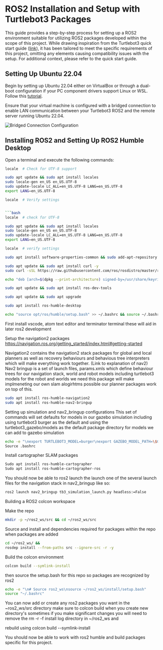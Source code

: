 # ROS2 Installation and Setup with Turtlebot3 Packages

This guide provides a step-by-step process for setting up a ROS2 environment suitable for utilizing ROS2 packages developed within the scope of this project. While drawing inspiration from the Turtlebot3 quick start guide ([link](https://emanual.robotis.com/docs/en/platform/turtlebot3/quick-start/)), it has been tailored to meet the specific requirements of this project, omitting any elements causing compatibility issues with the setup. For additional context, please refer to the quick start guide.

## Setting Up Ubuntu 22.04

Begin by setting up Ubuntu 22.04 either on VirtualBox or through a dual-boot configuration if your PC component drivers support Linux or WSL. Follow this [tutorial](https://medium.com/@maheshdeshmukh22/how-to-install-ubuntu-22-04-lts-on-virtualbox-in-windows-11-6c259ce8ef60).

Ensure that your virtual machine is configured with a bridged connection to enable LAN communication between your Turtlebot3 ROS2 and the remote server running Ubuntu 22.04.

![Bridged Connection Configuration](insert_image_link_here)

## Installing ROS2 and Setting Up ROS2 Humble Desktop

Open a terminal and execute the following commands:

```bash
locale  # Check for UTF-8 support

sudo apt update && sudo apt install locales
sudo locale-gen en_US en_US.UTF-8
sudo update-locale LC_ALL=en_US.UTF-8 LANG=en_US.UTF-8
export LANG=en_US.UTF-8

locale  # Verify settings


```bash
locale  # check for UTF-8

sudo apt update && sudo apt install locales
sudo locale-gen en_US en_US.UTF-8
sudo update-locale LC_ALL=en_US.UTF-8 LANG=en_US.UTF-8
export LANG=en_US.UTF-8

locale  # verify settings
```

```bash
sudo apt install software-properties-common && sudo add-apt-repository universe
```

```bash
sudo apt update && sudo apt install curl -y
sudo curl -sSL https://raw.githubusercontent.com/ros/rosdistro/master/ros.key -o /usr/share/keyrings/ros-archive-keyring.gpg
```

```bash
echo "deb [arch=$(dpkg --print-architecture) signed-by=/usr/share/keyrings/ros-archive-keyring.gpg] http://packages.ros.org/ros2/ubuntu $(. /etc/os-release && echo $UBUNTU_CODENAME) main" | sudo tee /etc/apt/sources.list.d/ros2.list > /dev/null
```

```bash
sudo apt update && sudo apt install ros-dev-tools
```

```bash
sudo apt update && sudo apt upgrade
```

```bash
sudo apt install ros-humble-desktop
```

```bash
echo "source opt/ros/humble/setup.bash" >> ~/.bashrc && source ~/.bashrc
```

First install vscode, atom text editor and terminator terminal these will aid in later ros2 development

Setup the navigation2 packages https://navigation.ros.org/getting_started/index.html#getting-started

Navigation2 contains the navigation2 stack packages for global and local planners as well as recovery behaviours and behavious tree interpreters which will make everything work together. (Link to explanation of nav2)
Nav2 bringup is a set of launch files, params.xmls which define behaviour trees for our navigation stack, world and robot models including turtlebot3 models for the robot and worlds we need this package will make implmeneting our own slam alogirhtms possible our planner packages work on top of this.

```bash
sudo apt install ros-humble-navigation2
sudo apt install ros-humble-nav2-bringup
```

Setting up simulation and nav2_bringup configurations
This set of commands will set defaults for models in our gazebo simulation including using turtlebot3 burger as the default and using the turtlebot3_gazebo/models as the default package directory for models we can add to gazebo simulation
```bash
echo -e "\nexport TURTLEBOT3_MODEL=burger\nexport GAZEBO_MODEL_PATH=\$GAZEBO_MODEL_PATH:/opt/ros/humble/share/turtlebot3_gazebo/models" >> ~/.bashrc
Source .bashrc
```

Install cartographer SLAM packages

```bash
Sudo apt install ros-humble-cartographer
Sudo apt install ros-humble-cartographer-ros
```

You should now be able to ros2 launch the launch one of the several launch files for the navigation stack in nav2_bringup like so:

```bash
ros2 launch nav2_bringup tb3_simulation_launch.py headless:=False
```

Building a ROS2 colcon workspace

Make the repo
```bash
mkdir -p ~/ros2_ws/src && cd ~/ros2_ws/src
```

Source and install and dependencies required for packages within the repo when packages are added 
```bash
cd ~/ros2_ws/ && 
rosdep install --from-paths src --ignore-src -r -y
```

Build the colcon environment

```bash
colcon build --symlink-install
```

then source the setup.bash for this repo so packages are recognized by ros2

```bash
echo -e "\n# Source ros2_ws\nsource ~/ros2_ws/install/setup.bash"
source "~/.bashrc"
```

You can now add or create any ros2 packages you want in the ~ros2_ws/src directory make sure to colcon build when you create new directory's sometimes if you make significant changes you will need to remove the rm -r -f install log directory in ~/ros2_ws and 

rebuild using colcon build --symlink-install 

You should now be able to work with ros2 humble and build packages specific for this project.





